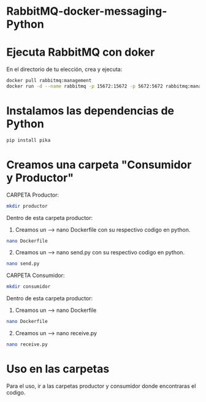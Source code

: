 # RabbitMQ-docker-messaging-Python

# Ejecuta RabbitMQ con doker

En el directorio de tu elección, crea y ejecuta:

```bash
docker pull rabbitmq:management
docker run -d --name rabbitmq -p 15672:15672 -p 5672:5672 rabbitmq:management
```

# Instalamos las dependencias de Python
```bash
pip install pika
```

# Creamos una carpeta "Consumidor y Productor"

CARPETA Productor:
```bash
mkdir productor
``` 
Dentro de esta carpeta productor:
1. Creamos un --> nano Dockerfile con su respectivo codigo en python.
```bash
nano Dockerfile
```
2. Creamos un --> nano send.py con su respectivo codigo en python.
```bash
nano send.py
```


CARPETA Consumidor:
```bash
mkdir consumidor
```
Dentro de esta carpeta productor:
1. Creamos un --> nano Dockerfile
```bash
nano Dockerfile
```
2. Creamos un --> nano receive.py
```bash
nano receive.py
```
# Uso en las carpetas
Para el uso, ir a las carpetas productor y consumidor donde encontraras el codigo. 

